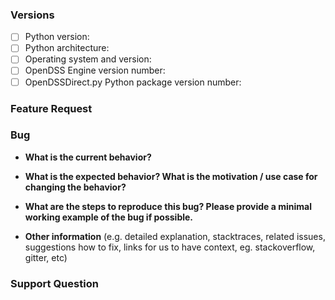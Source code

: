 ### Versions

<!--Please provide the following information before submitting your issue. Thank you!-->

- [ ] Python version: <!-- (e.g. 2.7, 3.3, 3.6) -->
- [ ] Python architecture: <!-- (e.g. x86, x64) -->
- [ ] Operating system and version: <!-- (e.g. Windows XP, Windows 7, Windows 8, OSX 11, Red Hat, Ubuntu, Centos 6, Centos 7) -->
- [ ] OpenDSS Engine version number: <!-- (e.g. v0.1.0, v0.2.5, v0.3.0) You can use `opendssdirect.Basic.Version()` to get this information --> 
- [ ] OpenDSSDirect.py Python package version number: <!-- (e.g. v0.1.0, v0.2.5, v0.3.0) You can use `opendssdirect.__version__` to get this information --> 

<!--

You can use the following block of code to find the version of OpenDSSDirect.py that you are using

	```python
	import opendssdirect as odd
	print(odd.__version__)
	```

-->

<!-- Delete the irrelevant sections -->

### Feature Request

<!-- If it is a feature request, describe it in detail in this section and delete the sections below. -->

### Bug

<!-- If it is a bug, answer the following questions and add information that you think is relevant. Delete the other sections -->

* **What is the current behavior?**

* **What is the expected behavior? What is the motivation / use case for changing the behavior?**

* **What are the steps to reproduce this bug? Please provide a minimal working example of the bug if possible.**

* **Other information** (e.g. detailed explanation, stacktraces, related issues, suggestions how to fix, links for us to have context, eg. stackoverflow, gitter, etc)

<!-- If you choose to provide screenshots, please copy paste relevant sections of text into the issue as well (so that it is easily findable using search functions -->

### Support Question

<!-- If it is a support question, describe it in detail in this section. Please provide the necessary OpenDSS files if possible or a minimal working example that we can use to discuss the question. Delete the other sections. -->

